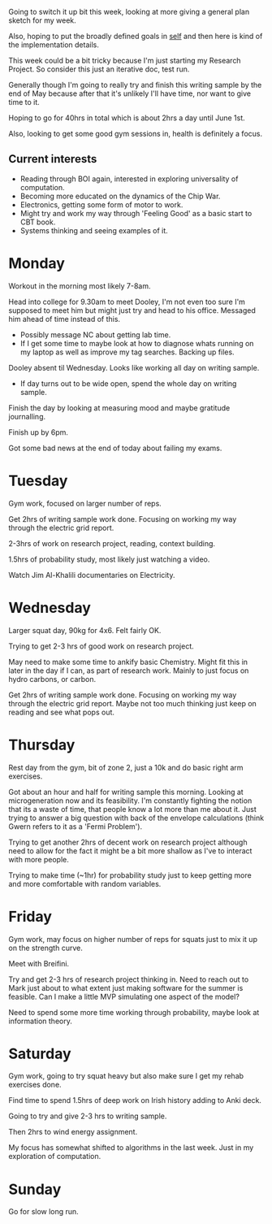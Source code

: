 Going to switch it up bit this week, looking at more giving a general plan sketch for my week.

Also, hoping to put the broadly defined goals in [self](../../notetaking/self) and then here is kind of the
implementation details.

This week could be a bit tricky because I'm just starting my Research Project. So consider this just an iterative doc,
test run.

Generally though I'm going to really try and finish this writing sample by the end of May because after that it's
unlikely I'll have time, nor want to give time to it.

Hoping to go for 40hrs in total which is about 2hrs a day until June 1st.

Also, looking to get some good gym sessions in, health is definitely a focus.

## Current interests

* Reading through BOI again, interested in exploring universality of computation.
* Becoming more educated on the dynamics of the Chip War.
* Electronics, getting some form of motor to work.
* Might try and work my way through 'Feeling Good' as a basic start to CBT book.
* Systems thinking and seeing examples of it.

# Monday

Workout in the morning most likely 7-8am.


Head into college for 9.30am to meet Dooley, I'm not even too sure I'm supposed to meet him but might just try and head
to his office.
Messaged him ahead of time instead of this.

* Possibly message NC about getting lab time.
* If I get some time to maybe look at how to diagnose whats running on my laptop
  as well as improve my tag searches. Backing up files.

Dooley absent til Wednesday. Looks like working all day on writing sample.


* If day turns out to be wide open, spend the whole day on writing sample.

Finish the day by looking at measuring mood and maybe gratitude journalling.

Finish up by 6pm. 

Got some bad news at the end of today about failing my exams.


# Tuesday

Gym work, focused on larger number of reps. 

Get 2hrs of writing sample work done. Focusing on working my way through the electric grid report.

2-3hrs of work on research project, reading, context building.

1.5hrs of probability study, most likely just watching a video.

Watch Jim Al-Khalili documentaries on Electricity.

# Wednesday

Larger squat day, 90kg for 4x6. Felt fairly OK.

Trying to get 2-3 hrs of good work on research project.

May need to make some time to ankify basic Chemistry. Might fit this in later in the day if I can, as part of research
work. Mainly to just focus on hydro carbons, or carbon.

Get 2hrs of writing sample work done. Focusing on working my way through the electric grid report. Maybe not too much
thinking just keep on reading and see what pops out.

# Thursday

Rest day from the gym, bit of zone 2, just a 10k and do basic right arm exercises. 

Got about an hour and half for writing sample this morning. Looking at microgeneration now and its feasibility. I'm
constantly fighting the notion that its a waste of time, that people know a lot more than me about it. Just trying to
answer a big question with back of the envelope calculations (think Gwern refers to it as a 'Fermi Problem'). 

Trying to get another 2hrs of decent work on research project although need to allow for the fact it might be a bit more
shallow as I've to interact with more people.

Trying to make time (~1hr) for probability study just to keep getting more and more comfortable with random variables.

# Friday

Gym work, may focus on higher number of reps for squats just to mix it up on the strength curve.

Meet with Breifini. 

Try and get 2-3 hrs of research project thinking in. Need to reach out to Mark just about to what extent just making
software for the summer is feasible. Can I make a little MVP simulating one aspect of the model?

Need to spend some more time working through probability, maybe look at information theory.

# Saturday

Gym work, going to try squat heavy but also make sure I get my rehab exercises done.

Find time to spend 1.5hrs of deep work on Irish history adding to Anki deck.

Going to try and give 2-3 hrs to writing sample.

Then 2hrs to wind energy assignment.

My focus has somewhat shifted to algorithms in the last week. Just in my exploration of computation.

# Sunday

Go for slow long run.



